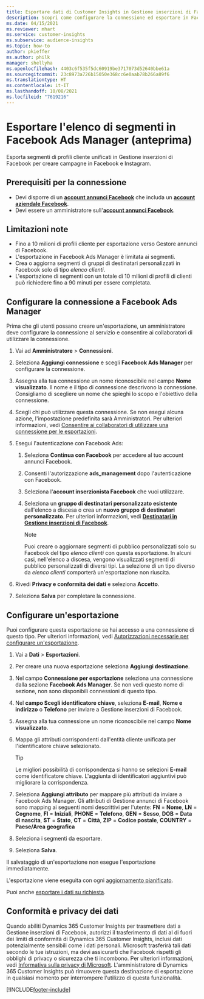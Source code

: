 ```yaml
---
title: Esportare dati di Customer Insights in Gestione inserzioni di Facebook
description: Scopri come configurare la connessione ed esportare in Facebook Ads Manager.
ms.date: 04/15/2021
ms.reviewer: mhart
ms.service: customer-insights
ms.subservice: audience-insights
ms.topic: how-to
author: pkieffer
ms.author: philk
manager: shellyha
ms.openlocfilehash: 4403c6f535f5dc60919be3717073d52640bbe61a
ms.sourcegitcommit: 23c8973a726b15050e368cc6e0aab78b266a89f6
ms.translationtype: HT
ms.contentlocale: it-IT
ms.lasthandoff: 10/08/2021
ms.locfileid: "7619216"
---
```

# <a name="export-segments-list-to-facebook-ads-manager-preview"></a>Esportare l'elenco di segmenti in Facebook Ads Manager (anteprima)

Esporta segmenti di profili cliente unificati in Gestione inserzioni di Facebook per creare campagne in Facebook e Instagram.

## <a name="prerequisites-for-connection"></a>Prerequisiti per la connessione

- Devi disporre di un [**account annunci Facebook**](https://www.facebook.com/business/learn/lessons/step-by-step-ads-manager-account) che includa un [**account aziendale Facebook**](https://business.facebook.com/).
- Devi essere un amministratore sull'[**account annunci Facebook**](https://www.facebook.com/business/learn/lessons/step-by-step-ads-manager-account).

## <a name="known-limitations"></a>Limitazioni note

- Fino a 10 milioni di profili cliente per esportazione verso Gestore annunci di Facebook.
- L'esportazione in Facebook Ads Manager è limitata ai segmenti.
- Crea o aggiorna segmenti di gruppi di destinatari personalizzati in Facebook solo di tipo *elenco clienti*.
- L'esportazione di segmenti con un totale di 10 milioni di profili di clienti può richiedere fino a 90 minuti per essere completata.

## <a name="set-up-connection-to-facebook-ads-manager"></a>Configurare la connessione a Facebook Ads Manager

Prima che gli utenti possano creare un'esportazione, un amministratore deve configurare la connessione al servizio e consentire ai collaboratori di utilizzare la connessione.

1. Vai ad **Amministratore** > **Connessioni**.

1. Seleziona **Aggiungi connessione** e scegli **Facebook Ads Manager** per configurare la connessione.

1. Assegna alla tua connessione un nome riconoscibile nel campo **Nome visualizzato**. Il nome e il tipo di connessione descrivono la connessione. Consigliamo di scegliere un nome che spieghi lo scopo e l'obiettivo della connessione.

1. Scegli chi può utilizzare questa connessione. Se non esegui alcuna azione, l'impostazione predefinita sarà Amministratori. Per ulteriori informazioni, vedi [Consentire ai collaboratori di utilizzare una connessione per le esportazioni](connections.md#allow-contributors-to-use-a-connection-for-exports).

1. Esegui l'autenticazione con Facebook Ads: 

   1. Seleziona **Continua con Facebook** per accedere al tuo account annunci Facebook.

   1. Consenti l'autorizzazione **ads_management** dopo l'autenticazione con Facebook.

   1. Seleziona l'**account inserzionista Facebook** che vuoi utilizzare.

   1. Seleziona un **gruppo di destinatari personalizzato esistente** dall'elenco a discesa o crea un **nuovo gruppo di destinatari personalizzato**. Per ulteriori informazioni, vedi [**Destinatari in Gestione inserzioni di Facebook**](https://www.facebook.com/business/help/744354708981227?id=2469097953376494).
      > [!NOTE]
      > Puoi creare o aggiornare segmenti di pubblico personalizzati solo su Facebook del tipo *elenco clienti* con questa esportazione. In alcuni casi, nell'elenco a discesa, vengono visualizzati segmenti di pubblico personalizzati di diversi tipi. La selezione di un tipo diverso da *elenco clienti* comporterà un'esportazione non riuscita. 

1. Rivedi **Privacy e conformità dei dati** e seleziona **Accetto**.

1. Seleziona **Salva** per completare la connessione.

## <a name="configure-an-export"></a>Configurare un'esportazione

Puoi configurare questa esportazione se hai accesso a una connessione di questo tipo. Per ulteriori informazioni, vedi [Autorizzazioni necessarie per configurare un'esportazione](export-destinations.md#set-up-a-new-export).

1. Vai a **Dati** > **Esportazioni**.

1. Per creare una nuova esportazione seleziona **Aggiungi destinazione**. 

1. Nel campo **Connessione per esportazione** seleziona una connessione dalla sezione **Facebook Ads Manager**. Se non vedi questo nome di sezione, non sono disponibili connessioni di questo tipo.

1. Nel **campo Scegli identificatore chiave**, seleziona **E-mail**, **Nome e indirizzo** o **Telefono** per inviare a Gestione inserzioni di Facebook. 

1. Assegna alla tua connessione un nome riconoscibile nel campo **Nome visualizzato**.

1. Mappa gli attributi corrispondenti dall'entità cliente unificata per l'identificatore chiave selezionato.
   > [!TIP]
   > Le migliori possibilità di corrispondenza si hanno se selezioni **E-mail** come identificatore chiave. L'aggiunta di identificatori aggiuntivi può migliorare la corrispondenza.

1. Seleziona **Aggiungi attributo** per mappare più attributi da inviare a Facebook Ads Manager. Gli attributi di Gestione annunci di Facebook sono mapping ai seguenti nomi descrittivi per l'utente: **FN** = **Nome**, **LN** = **Cognome**, **FI** = **Iniziali**, **PHONE** = **Telefono**, **GEN** = **Sesso**, **DOB** = **Data di nascita**, **ST** = **Stato**, **CT** = **Città**, **ZIP** = **Codice postale**, **COUNTRY** = **Paese/Area geografica**

1. Seleziona i segmenti da esportare.

1. Seleziona **Salva**.

Il salvataggio di un'esportazione non esegue l'esportazione immediatamente.

L'esportazione viene eseguita con ogni [aggiornamento pianificato](system.md#schedule-tab). 

Puoi anche [esportare i dati su richiesta](export-destinations.md#run-exports-on-demand). 

## <a name="data-privacy-and-compliance"></a>Conformità e privacy dei dati

Quando abiliti Dynamics 365 Customer Insights per trasmettere dati a Gestione inserzioni di Facebook, autorizzi il trasferimento di dati al di fuori dei limiti di conformità di Dynamics 365 Customer Insights, inclusi dati potenzialmente sensibili come i dati personali. Microsoft trasferirà tali dati secondo le tue istruzioni, ma devi assicurarti che Facebook rispetti gli obblighi di privacy o sicurezza che ti incombono. Per ulteriori informazioni, vedi [Informativa sulla privacy di Microsoft](https://go.microsoft.com/fwlink/?linkid=396732).
L'amministratore di Dynamics 365 Customer Insights può rimuovere questa destinazione di esportazione in qualsiasi momento per interrompere l'utilizzo di questa funzionalità.


[!INCLUDE[footer-include](../includes/footer-banner.md)]
